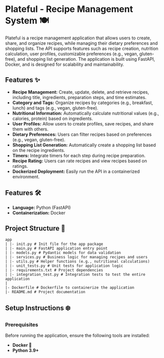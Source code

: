 # Plateful - Recipe Management System 🍽️

Plateful is a recipe management application that allows users to create, share, and organize recipes, while managing their dietary preferences and shopping lists. The API supports features such as recipe creation, nutrition calculation, user profiles, customizable preferences (e.g., vegan, gluten-free), and shopping list generation. The application is built using FastAPI, Docker, and is designed for scalability and maintainability.

## Features ✨

- **Recipe Management:** Create, update, delete, and retrieve recipes, including title, ingredients, preparation steps, and time estimates.
- **Category and Tags:** Organize recipes by categories (e.g., breakfast, lunch) and tags (e.g., vegan, gluten-free).
- **Nutritional Information:** Automatically calculate nutritional values (e.g., calories, protein) based on ingredients.
- **User Profiles:** Allow users to create profiles, save recipes, and share them with others.
- **Dietary Preferences:** Users can filter recipes based on preferences (e.g., vegan, gluten-free).
- **Shopping List Generation:** Automatically create a shopping list based on the recipe ingredients.
- **Timers:** Integrate timers for each step during recipe preparation.
- **Recipe Rating:** Users can rate recipes and view recipes based on ratings.
- **Dockerized Deployment:** Easily run the API in a containerized environment.

## Features 🛠

- **Language:** Python (FastAPI)
- **Containerization:** Docker

## Project Structure 📂

```
app
| |- init.py # Init file for the app package
| |- main.py # FastAPI application entry point
| |- models.py # Pydantic models for data validation
| |- services.py # Business logic for managing recipes and users
| |- utils.py # Helper functions (e.g., nutritional calculations)
| |- unit_tests.py # Unit tests for application logic
| |- requirements.txt # Project dependencies
| |- integration_test.py # Integration tests to test the entire application
|
|- Dockerfile # Dockerfile to containerize the application
|- README.md # Project documentation
```
## Setup Instructions ❄️

### Prerequisites

Before running the application, ensure the following tools are installed:

- **Docker 🐳**
- **Python 3.9+**
